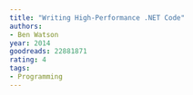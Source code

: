 ```yaml
---
title: "Writing High-Performance .NET Code"
authors:
- Ben Watson
year: 2014
goodreads: 22881871
rating: 4
tags:
- Programming
---
```

